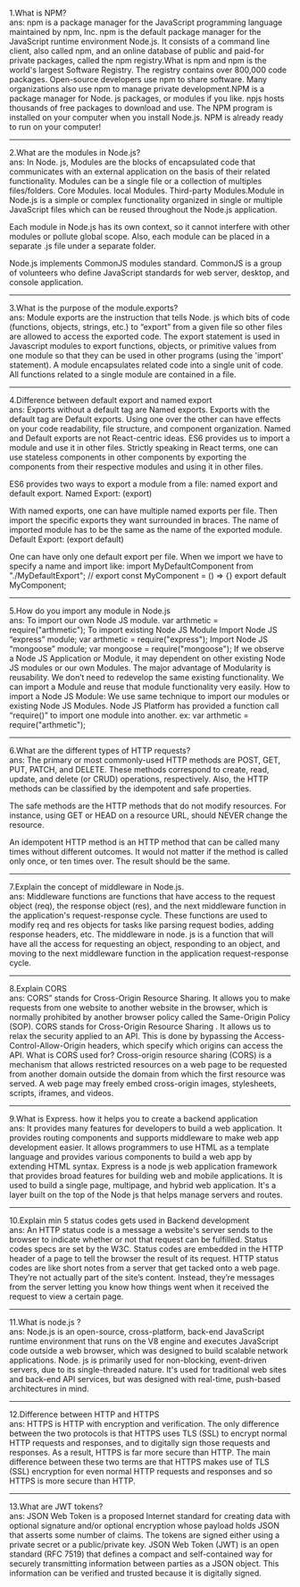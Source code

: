 1.What is NPM?<br/>
ans:
npm is a package manager for the JavaScript programming language maintained by npm, Inc. npm is the default package manager for the JavaScript runtime environment Node.js. It consists of a command line client, also called npm, and an online database of public and paid-for private packages, called the npm registry.What is npm and 
npm is the world's largest Software Registry. The registry contains over 800,000 code packages. Open-source developers use npm to share software. Many organizations also use npm to manage private development.NPM is a package manager for Node. js packages, or modules if you like. npjs hosts thousands of free packages to download and use. The NPM program is installed on your computer when you install Node.js. NPM is already ready to run on your computer!
<hr/>
2.What are the modules in Node.js?<br/>
ans:
In Node. js, Modules are the blocks of encapsulated code that communicates with an external application on the basis of their related functionality. Modules can be a single file or a collection of multiples files/folders.
Core Modules.
local Modules.
Third-party Modules.Module in Node.js is a simple or complex functionality organized in single or multiple JavaScript files which can be reused throughout the Node.js application.

Each module in Node.js has its own context, so it cannot interfere with other modules or pollute global scope. Also, each module can be placed in a separate .js file under a separate folder.

Node.js implements CommonJS modules standard. CommonJS is a group of volunteers who define JavaScript standards for web server, desktop, and console application.
<hr/>
3.What is the purpose of the module.exports?<br/>
ans:
Module exports are the instruction that tells Node. js which bits of code (functions, objects, strings, etc.) to “export” from a given file so other files are allowed to access the exported code.
The export statement is used in Javascript modules to export functions, objects, or primitive values from one module so that they can be used in other programs (using the 'import' statement). A module encapsulates related code into a single unit of code. All functions related to a single module are contained in a file.
<hr/>
4.Difference between default export and named export<br/>
ans:
Exports without a default tag are Named exports. Exports with the default tag are Default exports. Using one over the other can have effects on your code readability, file structure, and component organization. Named and Default exports are not React-centric ideas.
ES6 provides us to import a module and use it in other files. Strictly speaking in React terms, one can use stateless components in other components by exporting the components from their respective modules and using it in other files.

ES6 provides two ways to export a module from a file: named export and default export.
Named Export: (export)

With named exports, one can have multiple named exports per file. Then import the specific exports they want surrounded in braces. The name of imported module has to be the same as the name of the exported module.
Default Export: (export default)

One can have only one default export per file. When we import we have to specify a name and import like:
import MyDefaultComponent from "./MyDefaultExport";
// export
const MyComponent = () => {}
export default MyComponent;
<hr/>
5.How do you import any module in Node.js<br/>
ans:
To import our own Node JS module. var arthmetic = require("arthmetic");
To import existing Node JS Module Import Node JS “express” module; var arthmetic = require("express"); Import Node JS “mongoose” module; var mongoose = require("mongoose");
If we observe a Node JS Application or Module, it may dependent on other existing Node JS modules or our own Modules. The major advantage of Modularity is reusability. We don’t need to redevelop the same existing functionality. We can import a Module and reuse that module functionality very easily. How to import a Node JS Module: We use same technique to import our modules or existing Node JS Modules. Node JS Platform has provided a function call “require()” to import one module into another. 
ex:
var arthmetic = require("arthmetic");
<hr/>

6.What are the different types of HTTP requests?<br/>
ans:
The primary or most commonly-used HTTP methods are POST, GET, PUT, PATCH, and DELETE. These methods correspond to create, read, update, and delete (or CRUD) operations, respectively.
Also, the HTTP methods can be classified by the idempotent and safe properties.

The safe methods are the HTTP methods that do not modify resources. For instance, using GET or HEAD on a resource URL, should NEVER change the resource.

An idempotent HTTP method is an HTTP method that can be called many times without different outcomes. It would not matter if the method is called only once, or ten times over. The result should be the same.
<hr/>
7.Explain the concept of middleware in Node.js.<br/>
ans:
Middleware functions are functions that have access to the request object (req), the response object (res), and the next middleware function in the application's request-response cycle. These functions are used to modify req and res objects for tasks like parsing request bodies, adding response headers, etc.
The middleware in node. js is a function that will have all the access for requesting an object, responding to an object, and moving to the next middleware function in the application request-response cycle.
<hr/>
8.Explain CORS<br/>
ans:
CORS” stands for Cross-Origin Resource Sharing. It allows you to make requests from one website to another website in the browser, which is normally prohibited by another browser policy called the Same-Origin Policy (SOP).
CORS stands for Cross-Origin Resource Sharing . It allows us to relax the security applied to an API. This is done by bypassing the Access-Control-Allow-Origin headers, which specify which origins can access the API.
What is CORS used for?
Cross-origin resource sharing (CORS) is a mechanism that allows restricted resources on a web page to be requested from another domain outside the domain from which the first resource was served. A web page may freely embed cross-origin images, stylesheets, scripts, iframes, and videos.
<hr/>
9.What is Express. how it helps you to create a backend application<br/>
ans:
It provides many features for developers to build a web application. It provides routing components and supports middleware to make web app development easier. It allows programmers to use HTML as a template language and provides various components to build a web app by extending HTML syntax.
Express is a node js web application framework that provides broad features for building web and mobile applications. It is used to build a single page, multipage, and hybrid web application. It's a layer built on the top of the Node js that helps manage servers and routes.
<hr/>
10.Explain min 5 status codes gets used in Backend development<br/>
ans:
An HTTP status code is a message a website's server sends to the browser to indicate whether or not that request can be fulfilled. Status codes specs are set by the W3C. Status codes are embedded in the HTTP header of a page to tell the browser the result of its request.
HTTP status codes are like short notes from a server that get tacked onto a web page. They’re not actually part of the site’s content. Instead, they’re messages from the server letting you know how things went when it received the request to view a certain page.
<hr/>
11.What is node.js ?<br/>
ans:
Node.js is an open-source, cross-platform, back-end JavaScript runtime environment that runs on the V8 engine and executes JavaScript code outside a web browser, which was designed to build scalable network applications.
Node. js is primarily used for non-blocking, event-driven servers, due to its single-threaded nature. It's used for traditional web sites and back-end API services, but was designed with real-time, push-based architectures in mind.
<hr/>
12.Difference between HTTP and HTTPS<br/>
ans:
HTTPS is HTTP with encryption and verification. The only difference between the two protocols is that HTTPS uses TLS (SSL) to encrypt normal HTTP requests and responses, and to digitally sign those requests and responses. As a result, HTTPS is far more secure than HTTP.
The main difference between these two terms are that HTTPS makes use of TLS (SSL) encryption for even normal HTTP requests and responses and so HTTPS is more secure than HTTP.
<hr/>
13.What are JWT tokens?<br/>
ans:
JSON Web Token is a proposed Internet standard for creating data with optional signature and/or optional encryption whose payload holds JSON that asserts some number of claims. The tokens are signed either using a private secret or a public/private key.
JSON Web Token (JWT) is an open standard (RFC 7519) that defines a compact and self-contained way for securely transmitting information between parties as a JSON object. This information can be verified and trusted because it is digitally signed.
